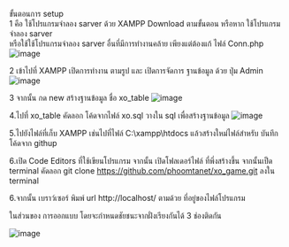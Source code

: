 
ขั้นตอนการ setup  
1 คือ ใช้โปรแกรมจำลอง sarver ด้วย XAMPP 
Download ตามขั้นตอน หรือหาก ใช้โปรแกรมจำลอง sarver  
หรือใช้ใช้โปรแกรมจำลอง sarver อื่นที่มีการทำงานคล้าย เพียงแต่ต้องแก้ ไฟล์ Conn.php 
 ![image](https://github.com/phoomtanet/xo_game/assets/143348885/3a540a94-2860-453f-87ca-c987a00abead)

2 เข้าไปที่ XAMPP เปิดการทำงาน ตามรูป  และ เปิดการจัดการ ฐานข้อมูล ด้วย ปุ่ม Admin
 ![image](https://github.com/phoomtanet/xo_game/assets/143348885/61ffd064-5cd1-4dfa-b950-823d62347da5)

3 จากนั้น กด new สร้างฐานข้อมูล ชื่อ xo_table 
 ![image](https://github.com/phoomtanet/xo_game/assets/143348885/738c64f6-f70e-4914-a63c-6de082272731)



4.ไปที่  xo_table  คัดลอก โค้ดจากไฟล์ xo.sql  วางใน sql เพื่อสร้างฐานข้อมูล
![image](https://github.com/phoomtanet/xo_game/assets/143348885/ff8cd2a3-2ecf-45a0-9730-4e7f8a9e5a9b)

 


5.ไปยังไฟล์ที่เก็บ XAMPP  เช่นไปที่ไฟล์   C:\xampp\htdocs  แล้วสร้างใหม่ไฟล์สำหรับ บันทึกโค้ดจาก githup 

6.เปิด Code Editors  ที่ใช้เขียนโปรแกรม  จากนั้น เปิดโฟลเดอร์ไฟล์ ที่พึ่งสร้างขึ้น 
จากนั้นเป็ด terminal คัดลอก git clone https://github.com/phoomtanet/xo_game.git
ลงใน terminal
 
6.จากนั้น เบราว์เซอร์ พิมพ์  url  http://localhost/ ตามด้วย ที่อยู่ของไฟล์โปรแกรม



ในส่วนของ การออกแบบ  โดยจะกำหนดชัยชนะจากฝั่งเรียงกันได้ 3 ช่องติดกัน


 

![image](https://github.com/phoomtanet/xo_game/assets/143348885/ff6d91e6-e9f3-4cde-83ea-f76cd3e684ba)
